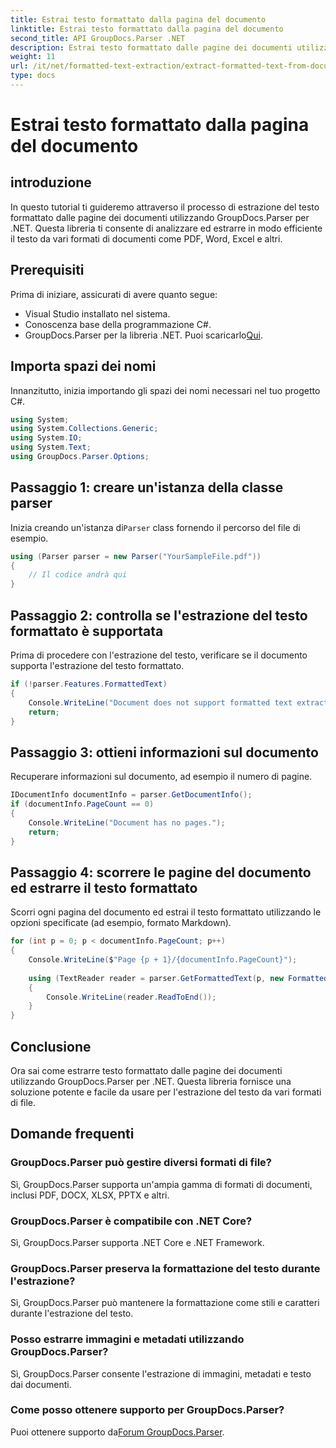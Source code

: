 ```yaml
---
title: Estrai testo formattato dalla pagina del documento
linktitle: Estrai testo formattato dalla pagina del documento
second_title: API GroupDocs.Parser .NET
description: Estrai testo formattato dalle pagine dei documenti utilizzando GroupDocs.Parser per .NET. Soluzione di estrazione del testo efficiente e affidabile.
weight: 11
url: /it/net/formatted-text-extraction/extract-formatted-text-from-document-page/
type: docs
---
```

# Estrai testo formattato dalla pagina del documento

## introduzione
In questo tutorial ti guideremo attraverso il processo di estrazione del testo formattato dalle pagine dei documenti utilizzando GroupDocs.Parser per .NET. Questa libreria ti consente di analizzare ed estrarre in modo efficiente il testo da vari formati di documenti come PDF, Word, Excel e altri.
## Prerequisiti
Prima di iniziare, assicurati di avere quanto segue:
- Visual Studio installato nel sistema.
- Conoscenza base della programmazione C#.
-  GroupDocs.Parser per la libreria .NET. Puoi scaricarlo[Qui](https://releases.groupdocs.com/parser/net/).

## Importa spazi dei nomi
Innanzitutto, inizia importando gli spazi dei nomi necessari nel tuo progetto C#.
```csharp
using System;
using System.Collections.Generic;
using System.IO;
using System.Text;
using GroupDocs.Parser.Options;
```
## Passaggio 1: creare un'istanza della classe parser
 Inizia creando un'istanza di`Parser` class fornendo il percorso del file di esempio.
```csharp
using (Parser parser = new Parser("YourSampleFile.pdf"))
{
    // Il codice andrà qui
}
```
## Passaggio 2: controlla se l'estrazione del testo formattato è supportata
Prima di procedere con l'estrazione del testo, verificare se il documento supporta l'estrazione del testo formattato.
```csharp
if (!parser.Features.FormattedText)
{
    Console.WriteLine("Document does not support formatted text extraction.");
    return;
}
```
## Passaggio 3: ottieni informazioni sul documento
Recuperare informazioni sul documento, ad esempio il numero di pagine.
```csharp
IDocumentInfo documentInfo = parser.GetDocumentInfo();
if (documentInfo.PageCount == 0)
{
    Console.WriteLine("Document has no pages.");
    return;
}
```
## Passaggio 4: scorrere le pagine del documento ed estrarre il testo formattato
Scorri ogni pagina del documento ed estrai il testo formattato utilizzando le opzioni specificate (ad esempio, formato Markdown).
```csharp
for (int p = 0; p < documentInfo.PageCount; p++)
{
    Console.WriteLine($"Page {p + 1}/{documentInfo.PageCount}");
    
    using (TextReader reader = parser.GetFormattedText(p, new FormattedTextOptions(FormattedTextMode.Markdown)))
    {
        Console.WriteLine(reader.ReadToEnd());
    }
}
```

## Conclusione
Ora sai come estrarre testo formattato dalle pagine dei documenti utilizzando GroupDocs.Parser per .NET. Questa libreria fornisce una soluzione potente e facile da usare per l'estrazione del testo da vari formati di file.

## Domande frequenti
### GroupDocs.Parser può gestire diversi formati di file?
Sì, GroupDocs.Parser supporta un'ampia gamma di formati di documenti, inclusi PDF, DOCX, XLSX, PPTX e altri.
### GroupDocs.Parser è compatibile con .NET Core?
Sì, GroupDocs.Parser supporta .NET Core e .NET Framework.
### GroupDocs.Parser preserva la formattazione del testo durante l'estrazione?
Sì, GroupDocs.Parser può mantenere la formattazione come stili e caratteri durante l'estrazione del testo.
### Posso estrarre immagini e metadati utilizzando GroupDocs.Parser?
Sì, GroupDocs.Parser consente l'estrazione di immagini, metadati e testo dai documenti.
### Come posso ottenere supporto per GroupDocs.Parser?
 Puoi ottenere supporto da[Forum GroupDocs.Parser](https://forum.groupdocs.com/c/parser/17).